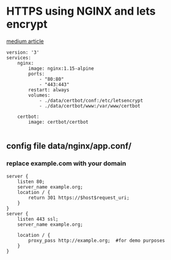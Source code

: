 # HTTPS using NGINX and lets encrypt

[medium article](https://pentacent.medium.com/nginx-and-lets-encrypt-with-docker-in-less-than-5-minutes-b4b8a60d3a71)
```
version: '3'
services:
    nginx:
        image: nginx:1.15-alpine
        ports:
            - "80:80"
            - "443:443"
        restart: always
        volumes:
            - ./data/certbot/conf:/etc/letsencrypt
            - ./data/certbot/www:/var/www/certbot
      
    certbot:
        image: certbot/certbot


```
## config file data/nginx/app.conf/
### replace example.com with your domain
```
server {
    listen 80;
    server_name example.org;
    location / {
        return 301 https://$host$request_uri;
    }    
}
server {
    listen 443 ssl;
    server_name example.org;
    
    location / {
        proxy_pass http://example.org;  #for demo purposes
    }
}
```